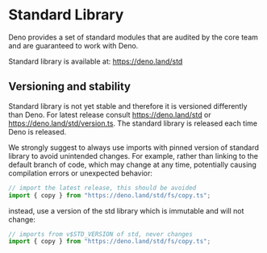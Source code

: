 # Standard Library

Deno provides a set of standard modules that are audited by the core team and
are guaranteed to work with Deno.

Standard library is available at: https://deno.land/std

## Versioning and stability

Standard library is not yet stable and therefore it is versioned differently
than Deno. For latest release consult https://deno.land/std or
https://deno.land/std/version.ts. The standard library is released
each time Deno is released.

We strongly suggest to always use imports with pinned version of standard
library to avoid unintended changes. For example, rather than linking to the
default branch of code, which may change at any time, potentially causing
compilation errors or unexpected behavior:

```typescript
// import the latest release, this should be avoided
import { copy } from "https://deno.land/std/fs/copy.ts";
```

instead, use a version of the std library which is immutable and will not
change:

```typescript
// imports from v$STD_VERSION of std, never changes
import { copy } from "https://deno.land/std/fs/copy.ts";
```
